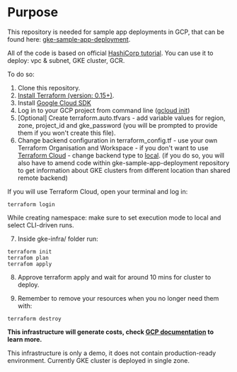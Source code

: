 # Purpose

This repository is needed for sample app deployments in GCP, that can be found here: [gke-sample-app-deployment](https://github.com/ksiedlarek/gke-sample-app-deployments).

All of the code is based on official [HashiCorp tutorial](https://learn.hashicorp.com/tutorials/terraform/gke).
You can use it to deploy: vpc & subnet, GKE cluster, GCR.

To do so:

1. Clone this repository.
2. [Install Terraform (version: 0.15+)](https://learn.hashicorp.com/tutorials/terraform/install-cli).
3. Install [Google Cloud SDK](https://cloud.google.com/sdk/docs/install)
4. Log in to your GCP project from command line ([gcloud init](https://cloud.google.com/sdk/gcloud/reference/init))
5. [Optional] Create terraform.auto.tfvars - add variable values for region, zone, project_id and gke_password (you will be prompted to provide them if you won't create this file).
6. Change backend configuration in terraform_config.tf - use your own Terraform Organisation and Workspace - if you don't want to use [Terraform Cloud](https://www.terraform.io/cloud) - change backend type to [local](https://www.terraform.io/docs/language/settings/backends/local.html). (if you do so, you will also have to amend code within gke-sample-app-deployment repository to get information about GKE clusters from different location than shared remote backend)

If you will use Terraform Cloud, open your terminal and log in:

`terraform login`

While creating namespace: make sure to set execution mode to local and select CLI-driven runs.

7. Inside gke-infra/ folder run:

```
terraform init
terrafom plan
terrafom apply
```

8. Approve terraform apply and wait for around 10 mins for cluster to deploy.

9. Remember to remove your resources when you no longer need them with:

`terraform destroy`

**This infrastructure will generate costs, check [GCP documentation](https://cloud.google.com/kubernetes-engine/pricing) to learn more.**

This infrastructure is only a demo, it does not contain production-ready environment.
Currently GKE cluster is deployed in single zone.
